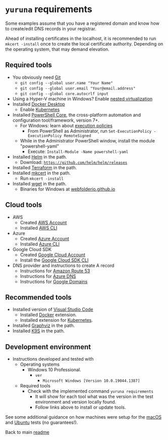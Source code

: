 # `yuruna` requirements

Some examples assume that you have a registered domain and know how to create/edit DNS records in your registrar.

Ahead of installing certificates in the localhost, it is recommended to run `mkcert -install` once to create the local certificate authority. Depending on the operating system, that may demand elevation.

## Required tools

- You obviously need [Git](https://git-scm.com/downloads)
  - `git config --global user.name "Your Name"`
  - `git config --global user.email "Your@email.address"`
  - `git config --global core.autocrlf input`
- Using a Hyper-V machine in Windows? Enable [nested virtualization](https://docs.microsoft.com/en-us/virtualization/hyper-v-on-windows/user-guide/nested-virtualization)
- Installed [Docker Desktop](https://docs.docker.com/desktop/)
  - Enable [Kubernetes](https://docs.docker.com/get-started/orchestration/)
- Installed [PowerShell Core](https://github.com/powershell/powershell), the cross-platform automation and configuration tool/framework, version 7+.
  - For Windows: learn about [execution policies](https://go.microsoft.com/fwlink/?LinkID=135170)
    - From PowerShell as Administrator, run `Set-ExecutionPolicy -ExecutionPolicy RemoteSigned`
  - While in the Administrator PowerShell window, install the module "powershell-yaml"
    - Execute: `Install-Module -Name powershell-yaml`
- Installed [Helm](https://helm.sh/docs/intro/install/) in the path.
  - Download: [`https://github.com/helm/helm/releases`](https://github.com/helm/helm/releases)
- Installed [Terraform](https://www.terraform.io/downloads.html) in the path.
- Installed [mkcert](https://github.com/FiloSottile/mkcert) in the path.
  - Run `mkcert -install`
- Installed [wget](https://www.gnu.org/software/wget/) in the path.
  - Binaries for Windows at [webfolderio.github.io](https://webfolderio.github.io/wget-windows/)

## Cloud tools

- AWS
  - Created [AWS Account](https://aws.amazon.com/free)
  - Installed [AWS CLI](https://aws.amazon.com/cli/)
- Azure
  - Created [Azure Account](https://azure.microsoft.com/free)
  - Installed [Azure CLI](https://docs.microsoft.com/en-us/cli/azure/install-azure-cli)
- Google Cloud SDK
  - Created [Google Cloud Account](https://console.cloud.google.com/freetrial)
  - Install the [Google Cloud SDK CLI](https://cloud.google.com/sdk/docs/install)
- DNS provider and instructions to create A record
  - Instructions for [Amazon Route 53](https://docs.aws.amazon.com/Route53/latest/DeveloperGuide/resource-record-sets-creating.html)
  - Instructions for [Azure DNS](https://docs.microsoft.com/en-us/azure/dns/dns-getstarted-portal)
  - Instructions for [Google Domains](https://support.google.com/domains/answer/9211383)

## Recommended tools

- Installed version of [Visual Studio Code](https://code.visualstudio.com/)
  - Installed [Docker](https://marketplace.visualstudio.com/items?itemName=ms-azuretools.vscode-docker) extension.
  - Installed extension for [Kubernetes](https://marketplace.visualstudio.com/items?itemName=ms-kubernetes-tools.vscode-kubernetes-tools).
- Installed [Graphviz](https://graphviz.org/download/) in the path.
- Installed [K9S](https://k9scli.io/topics/install/) in the path.

## Development environment

- Instructions developed and tested with
  - Operating systems
    - Windows 10 Professional.
      - `ver`
        - `Microsoft Windows [Version 10.0.19044.1387]`
  - Required tools
    - Check with the implemented command `yuruna requirements`
      - It will show for each tool what was the version in the test environment and version locally found.
      - Follow links above to install or update tools.

See some additional guidance on how machines were setup for the [macOS](./requirements-mac-os.md) and [Ubuntu](./requirements-ubuntu.md) tests (no guarantees!).

Back to main [readme](../README.md)
